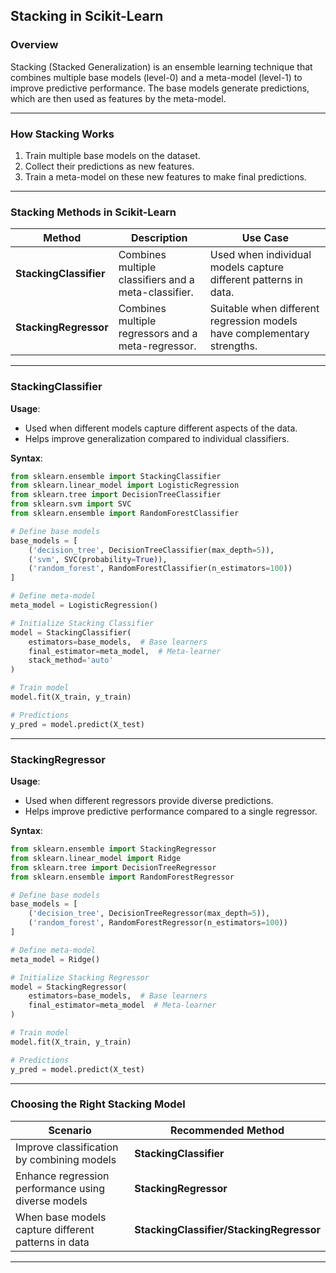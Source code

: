 ## **Stacking in Scikit-Learn**  

### **Overview**  
Stacking (Stacked Generalization) is an ensemble learning technique that combines multiple base models (level-0) and a meta-model (level-1) to improve predictive performance. The base models generate predictions, which are then used as features by the meta-model.  

---

### **How Stacking Works**  
1. Train multiple base models on the dataset.  
2. Collect their predictions as new features.  
3. Train a meta-model on these new features to make final predictions.  

---

### **Stacking Methods in Scikit-Learn**  

| Method | Description | Use Case |
|--------|-------------|----------|
| **StackingClassifier** | Combines multiple classifiers and a meta-classifier. | Used when individual models capture different patterns in data. |
| **StackingRegressor** | Combines multiple regressors and a meta-regressor. | Suitable when different regression models have complementary strengths. |

---

### **StackingClassifier**  

**Usage**:  
- Used when different models capture different aspects of the data.  
- Helps improve generalization compared to individual classifiers.  

**Syntax**:  
```python
from sklearn.ensemble import StackingClassifier
from sklearn.linear_model import LogisticRegression
from sklearn.tree import DecisionTreeClassifier
from sklearn.svm import SVC
from sklearn.ensemble import RandomForestClassifier

# Define base models
base_models = [
    ('decision_tree', DecisionTreeClassifier(max_depth=5)),
    ('svm', SVC(probability=True)),
    ('random_forest', RandomForestClassifier(n_estimators=100))
]

# Define meta-model
meta_model = LogisticRegression()

# Initialize Stacking Classifier
model = StackingClassifier(
    estimators=base_models,  # Base learners
    final_estimator=meta_model,  # Meta-learner
    stack_method='auto'
)

# Train model
model.fit(X_train, y_train)

# Predictions
y_pred = model.predict(X_test)
```

---

### **StackingRegressor**  

**Usage**:  
- Used when different regressors provide diverse predictions.  
- Helps improve predictive performance compared to a single regressor.  

**Syntax**:  
```python
from sklearn.ensemble import StackingRegressor
from sklearn.linear_model import Ridge
from sklearn.tree import DecisionTreeRegressor
from sklearn.ensemble import RandomForestRegressor

# Define base models
base_models = [
    ('decision_tree', DecisionTreeRegressor(max_depth=5)),
    ('random_forest', RandomForestRegressor(n_estimators=100))
]

# Define meta-model
meta_model = Ridge()

# Initialize Stacking Regressor
model = StackingRegressor(
    estimators=base_models,  # Base learners
    final_estimator=meta_model  # Meta-learner
)

# Train model
model.fit(X_train, y_train)

# Predictions
y_pred = model.predict(X_test)
```

---

### **Choosing the Right Stacking Model**  

| Scenario | Recommended Method |
|----------|--------------------|
| Improve classification by combining models | **StackingClassifier** |
| Enhance regression performance using diverse models | **StackingRegressor** |
| When base models capture different patterns in data | **StackingClassifier/StackingRegressor** |

---